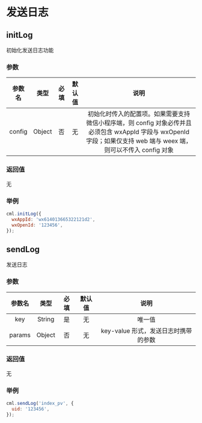 # 发送日志

## initLog

初始化发送日志功能

### 参数

| 参数名 |  类型  | 必填 | 默认值 |                                                                                说明                                                                                |
| :----: | :----: | :--: | :----: | :----------------------------------------------------------------------------------------------------------------------------------------------------------------: |
| config | Object |  否  |   无   | 初始化时传入的配置项。如果需要支持微信小程序端，则 config 对象必传并且必须包含 wxAppId 字段与 wxOpenId 字段；如果仅支持 web 端与 weex 端，则可以不传入 config 对象 |

### 返回值

无

### 举例

```javascript
cml.initLog({
  wxAppId: 'wx614013665322121d2',
  wxOpenId: '123456',
});
```

## sendLog

发送日志

### 参数

| 参数名 |  类型  | 必填 | 默认值 |                 说明                 |
| :----: | :----: | :--: | :----: | :----------------------------------: |
|  key   | String |  是  |   无   |                唯一值                |
| params | Object |  否  |   无   | key-value 形式，发送日志时携带的参数 |

### 返回值

无

### 举例

```javascript
cml.sendLog('index_pv', {
  uid: '123456',
});
```
